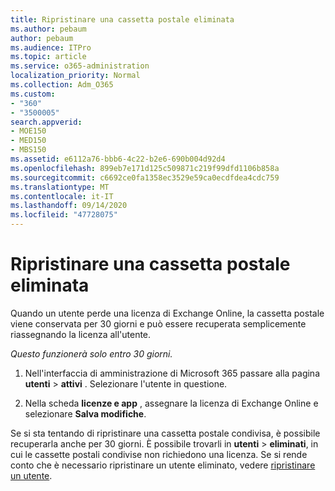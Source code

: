 ```yaml
---
title: Ripristinare una cassetta postale eliminata
ms.author: pebaum
author: pebaum
ms.audience: ITPro
ms.topic: article
ms.service: o365-administration
localization_priority: Normal
ms.collection: Adm_O365
ms.custom:
- "360"
- "3500005"
search.appverid:
- MOE150
- MED150
- MBS150
ms.assetid: e6112a76-bbb6-4c22-b2e6-690b004d92d4
ms.openlocfilehash: 899eb7e171d125c509871c219f99dfd1106b858a
ms.sourcegitcommit: c6692ce0fa1358ec3529e59ca0ecdfdea4cdc759
ms.translationtype: MT
ms.contentlocale: it-IT
ms.lasthandoff: 09/14/2020
ms.locfileid: "47728075"
---
```

# <a name="restore-a-deleted-mailbox"></a>Ripristinare una cassetta postale eliminata

Quando un utente perde una licenza di Exchange Online, la cassetta postale viene conservata per 30 giorni e può essere recuperata semplicemente riassegnando la licenza all'utente.
  
 *Questo funzionerà solo entro 30 giorni.*  
  
1. Nell'interfaccia di amministrazione di Microsoft 365 passare alla pagina **utenti** \> **attivi** . Selezionare l'utente in questione.

2. Nella scheda **licenze e app** , assegnare la licenza di Exchange Online e selezionare **Salva modifiche**.

Se si sta tentando di ripristinare una cassetta postale condivisa, è possibile recuperarla anche per 30 giorni. È possibile trovarli in **utenti** \> **eliminati**, in cui le cassette postali condivise non richiedono una licenza. Se si rende conto che è necessario ripristinare un utente eliminato, vedere [ripristinare un utente](https://docs.microsoft.com/microsoft-365/admin/add-users/restore-user).
  